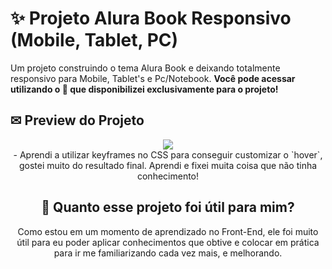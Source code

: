 # ✨ Projeto Alura Book Responsivo (Mobile, Tablet, PC)

Um projeto construindo o tema Alura Book e deixando totalmente responsivo para Mobile, Tablet's e Pc/Notebook.
**Você pode acessar utilizando o 🔗 que disponibilizei exclusivamente para o projeto!**

<h2> ✉ Preview do Projeto </h2>

<div align= "center">
  <img src="https://user-images.githubusercontent.com/128253022/238100540-14c52f9b-6bc1-4dfb-b1a3-ade5e836ebfc.gif">
 <div>
- Aprendi a utilizar keyframes no CSS para conseguir customizar o `hover`, gostei muito do resultado final.
Aprendi e fixei muita coisa que não tinha conhecimento!
   
<h2> 💖 Quanto esse projeto foi útil para mim? </h2>
   
Como estou em um momento de aprendizado no Front-End, ele foi muito útil para eu poder aplicar conhecimentos que obtive e colocar em prática para ir me familiarizando cada vez mais, e melhorando. 
